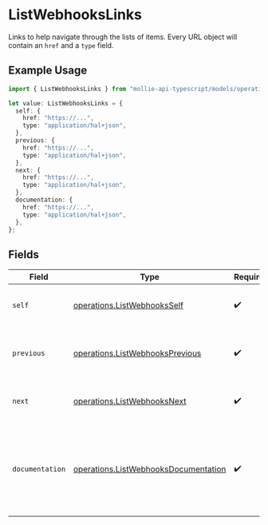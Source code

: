 # ListWebhooksLinks

Links to help navigate through the lists of items. Every URL object will contain an `href` and a `type` field.

## Example Usage

```typescript
import { ListWebhooksLinks } from "mollie-api-typescript/models/operations";

let value: ListWebhooksLinks = {
  self: {
    href: "https://...",
    type: "application/hal+json",
  },
  previous: {
    href: "https://...",
    type: "application/hal+json",
  },
  next: {
    href: "https://...",
    type: "application/hal+json",
  },
  documentation: {
    href: "https://...",
    type: "application/hal+json",
  },
};
```

## Fields

| Field                                                                                        | Type                                                                                         | Required                                                                                     | Description                                                                                  |
| -------------------------------------------------------------------------------------------- | -------------------------------------------------------------------------------------------- | -------------------------------------------------------------------------------------------- | -------------------------------------------------------------------------------------------- |
| `self`                                                                                       | [operations.ListWebhooksSelf](../../models/operations/listwebhooksself.md)                   | :heavy_check_mark:                                                                           | The URL to the current set of items.                                                         |
| `previous`                                                                                   | [operations.ListWebhooksPrevious](../../models/operations/listwebhooksprevious.md)           | :heavy_check_mark:                                                                           | The previous set of items, if available.                                                     |
| `next`                                                                                       | [operations.ListWebhooksNext](../../models/operations/listwebhooksnext.md)                   | :heavy_check_mark:                                                                           | The next set of items, if available.                                                         |
| `documentation`                                                                              | [operations.ListWebhooksDocumentation](../../models/operations/listwebhooksdocumentation.md) | :heavy_check_mark:                                                                           | In v2 endpoints, URLs are commonly represented as objects with an `href` and `type` field.   |